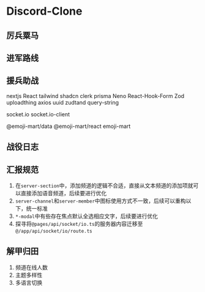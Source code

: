 # Discord-Clone

## 厉兵粟马

## 进军路线

## 援兵助战

nextjs
React
tailwind
shadcn
clerk
prisma
Neno
React-Hook-Form
Zod
uploadthing
axios
uuid
zudtand
query-string

socket.io
socket.io-client

@emoji-mart/data
@emoji-mart/react
emoji-mart

## 战役日志

## 汇报规范

1. 在`server-section`中，添加频道的逻辑不合适，直接从文本频道的添加项就可以直接添加语音频道，后续要进行优化
2. `server-channel`和`server-member`中图标使用方式不一致，后续可以重构以下，统一标准
3. `*-modal`中有些存在焦点默认全选相应文字，后续要进行优化
4. 探寻将`@pages/api/socket/io.ts`的服务器内容迁移至`@/app/api/socket/io/route.ts`

## 解甲归田

1. 频道在线人数
2. 主题多样性
3. 多语言切换
